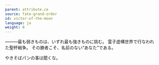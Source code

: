 ```yaml
---
parent: attribute.ce
source: fate-grand-order
id: victor-of-the-moon
language: ja
weight: 0
---
```


―――最も弱きものは、いずれ最も強きものに挑む。
霊子虚構世界で行なわれた聖杯戦争。
その勝者こそ、名前のない“あなた”である。

やきそばパンの事は聞くな。
